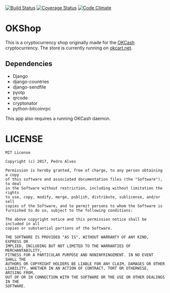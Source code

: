 [![Build Status](https://travis-ci.org/okcashpro/okshop.svg?branch=master)](https://travis-ci.org/okcashpro/okshop)
[![Coverage Status](https://coveralls.io/repos/github/okcashpro/okshop/badge.svg?branch=master)](https://coveralls.io/github/okcashpro/okshop?branch=master)
[![Code Climate](https://codeclimate.com/github/okcashpro/okshop/badges/gpa.svg)](https://codeclimate.com/github/okcashpro/okshop)

# OKShop
This is a cryptocurrency shop originally made for the [OKCash](https://okcash.co) cryptocurrency. The store is currently running on [okcart.net](https://okcart.net).

## Dependencies
 - Django
 - django-countries
 - django-sendfile
 - pyotp
 - qrcode
 - cryptonator
 - python-bitcoinrpc

This app also requires a running OKCash daemon.

# LICENSE

```
MIT License

Copyright (c) 2017, Pedro Alves

Permission is hereby granted, free of charge, to any person obtaining a copy
of this software and associated documentation files (the "Software"), to deal
in the Software without restriction, including without limitation the rights
to use, copy, modify, merge, publish, distribute, sublicense, and/or sell
copies of the Software, and to permit persons to whom the Software is
furnished to do so, subject to the following conditions:

The above copyright notice and this permission notice shall be included in all
copies or substantial portions of the Software.

THE SOFTWARE IS PROVIDED "AS IS", WITHOUT WARRANTY OF ANY KIND, EXPRESS OR
IMPLIED, INCLUDING BUT NOT LIMITED TO THE WARRANTIES OF MERCHANTABILITY,
FITNESS FOR A PARTICULAR PURPOSE AND NONINFRINGEMENT. IN NO EVENT SHALL THE
AUTHORS OR COPYRIGHT HOLDERS BE LIABLE FOR ANY CLAIM, DAMAGES OR OTHER
LIABILITY, WHETHER IN AN ACTION OF CONTRACT, TORT OR OTHERWISE, ARISING FROM,
OUT OF OR IN CONNECTION WITH THE SOFTWARE OR THE USE OR OTHER DEALINGS IN THE
SOFTWARE.
```

